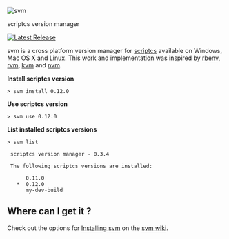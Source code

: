 ![svm](https://raw.githubusercontent.com/paulbouwer/scriptcs-svm/master/assets/logo.png)

scriptcs version manager

[![Latest Release](http://img.shields.io/badge/svm-0.3.4-blue.svg?style=flat-square)](https://github.com/scriptcs-contrib/svm/releases/tag/v0.3.4)

svm is a cross platform version manager for [scriptcs](http://scriptcs.net/ "scriptcs makes it easy to write and execute C# with a simple text editor.") available on Windows, Mac OS X and Linux. This work and implementation was inspired by [rbenv](https://github.com/sstephenson/rbenv), [rvm](https://github.com/wayneeseguin/rvm), [kvm](https://github.com/aspnet/KRuntime/tree/dev/setup) and [nvm](https://github.com/creationix/nvm).

**Install scriptcs version**
```
> svm install 0.12.0
```
**Use scriptcs version**
```
> svm use 0.12.0
```
**List installed scriptcs versions**
```
> svm list

 scriptcs version manager - 0.3.4

 The following scriptcs versions are installed:

      0.11.0
   *  0.12.0
      my-dev-build
```

## Where can I get it ?

Check out the options for [Installing svm](https://github.com/scriptcs-contrib/svm/wiki/Installing-svm) on the [svm wiki](https://github.com/scriptcs-contrib/svm/wiki).